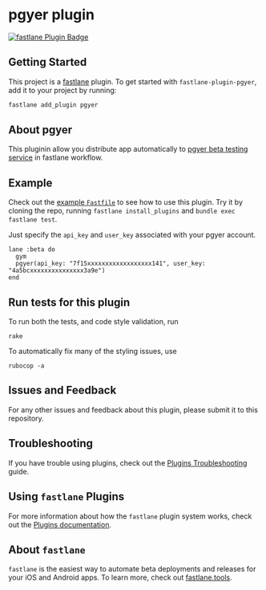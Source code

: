 # pgyer plugin

[![fastlane Plugin Badge](https://rawcdn.githack.com/fastlane/fastlane/master/fastlane/assets/plugin-badge.svg)](https://rubygems.org/gems/fastlane-plugin-pgyer)

## Getting Started

This project is a [fastlane](https://github.com/fastlane/fastlane) plugin. To get started with `fastlane-plugin-pgyer`, add it to your project by running:

```bash
fastlane add_plugin pgyer
```

## About pgyer

This pluginin allow you distribute app automatically to [pgyer beta testing service](https://www.pgyer..com) in fastlane workflow.

## Example

Check out the [example `Fastfile`](fastlane/Fastfile) to see how to use this plugin. Try it by cloning the repo, running `fastlane install_plugins` and `bundle exec fastlane test`.

Just specify the `api_key` and `user_key` associated with your pgyer account.

```
lane :beta do
  gym
  pgyer(api_key: "7f15xxxxxxxxxxxxxxxxxx141", user_key: "4a5bcxxxxxxxxxxxxxxx3a9e")
end
```

## Run tests for this plugin

To run both the tests, and code style validation, run

```
rake
```

To automatically fix many of the styling issues, use
```
rubocop -a
```

## Issues and Feedback

For any other issues and feedback about this plugin, please submit it to this repository.

## Troubleshooting

If you have trouble using plugins, check out the [Plugins Troubleshooting](https://docs.fastlane.tools/plugins/plugins-troubleshooting/) guide.

## Using `fastlane` Plugins

For more information about how the `fastlane` plugin system works, check out the [Plugins documentation](https://docs.fastlane.tools/plugins/create-plugin/).

## About `fastlane`

`fastlane` is the easiest way to automate beta deployments and releases for your iOS and Android apps. To learn more, check out [fastlane.tools](https://fastlane.tools).
